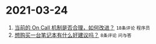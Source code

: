 # 2021-03-24

1. [当前的 On Call 机制是否合理，如何改进？](https://www.v2ex.com/t/764466) `18条评论` `程序员`
1. [想购买一台笔记本有什么好建议吗？](https://www.v2ex.com/t/764465) `8条评论` `问与答`
